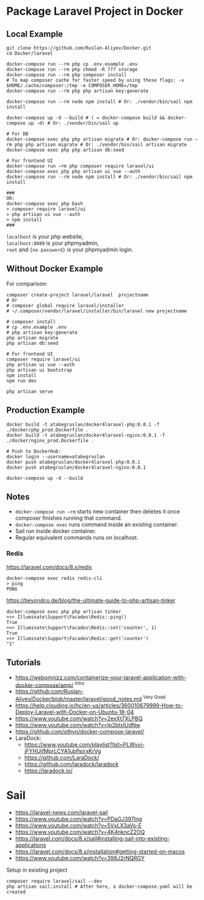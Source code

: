 
# Package Laravel Project in Docker

## Local Example

```
git clone https://github.com/Ruslan-Aliyev/Docker.git
cd Docker/laravel

docker-compose run --rm php cp .env.example .env
docker-compose run --rm php chmod -R 777 storage
docker-compose run --rm php composer install 
# To map composer cache for faster speed by using these flags: -v $HOME/.cache/composer:/tmp -e COMPOSER_HOME=/tmp
docker-compose run --rm php php artisan key:generate

docker-compose run --rm node npm install # Or: ./vendor/bin/sail npm install

docker-compose up -d --build # ( = docker-compose build && docker-compose up -d) # Or: ./vendor/bin/sail up

# For DB
docker-compose exec php php artisan migrate # Or: docker-compose run —rm php php artisan migrate # Or: ./vendor/bin/sail artisan migrate
docker-compose exec php php artisan db:seed

# For frontend UI
docker-compose run —rm php composer require laravel/ui
docker-compose exec php php artisan ui vue --auth
docker-compose run --rm node npm install # Or: ./vendor/bin/sail npm install

###
OR:
docker-compose exec php bash
> composer require laravel/ui
> php artisan ui vue --auth  
> npm install
###

```

`localhost` is your php website,  
`localhost:8089` is your phpmyadmin,   
`root` and `{no password}` is your phpmyadmin login.

## Without Docker Example

For comparison:

```
composer create-project laravel/laravel  projectname
# Or 
# composer global require laravel/installer
# ~/.composer/vendor/laravel/installer/bin/laravel new projectname

# composer install
# cp .env.example .env
# php artisan key:generate
php artisan migrate
php artisan db:seed

# For frontend UI
composer require laravel/ui
php artisan ui vue --auth  
php artisan ui bootstrap
npm install
npm run dev

php artisan serve
```

## Production Example

```
docker build -t atabegruslan/docker4laravel-php:0.0.1 -f ./docker/php_prod.Dockerfile .
docker build -t atabegruslan/docker4laravel-nginx:0.0.1 -f ./docker/nginx_prod.Dockerfile .

# Push to DockerHub:
docker login --username=atabegruslan
docker push atabegruslan/docker4laravel-php:0.0.1
docker push atabegruslan/docker4laravel-nginx:0.0.1

docker-compose up -d --build
```

## Notes

- `docker-compose run —rm` starts new container then deletes it once composer finishes running that command.
- `docker-compose exec` runs command inside an existing container.
- Sail run inside docker container.
- Regular equivalent commands runs on localhost.

### Redis

https://laravel.com/docs/8.x/redis  
```
docker-compose exec redis redis-cli
> ping
PONG
```
https://beyondco.de/blog/the-ultimate-guide-to-php-artisan-tinker  
```
docker-compose exec php php artisan tinker
>>> Illuminate\Support\Facades\Redis::ping()
True
>>> Illuminate\Support\Facades\Redis::set('counter', 1)
True
>>> Illuminate\Support\Facades\Redis::get('counter')
"1"
```

## Tutorials

- https://webomnizz.com/containerize-your-laravel-application-with-docker-compose/amp/ <sup>Intro</sup>
- https://github.com/Ruslan-Aliyev/Docker/blob/master/laravel/good_notes.md <sup>Very Good</sup>
- https://help.clouding.io/hc/en-us/articles/360010679999-How-to-Deploy-Laravel-with-Docker-on-Ubuntu-18-04
- https://www.youtube.com/watch?v=2exXt7XLPBQ
- https://www.youtube.com/watch?v=Ip2btxIUdNw
- https://github.com/othyn/docker-compose-laravel/
- LaraDock: 
	- https://www.youtube.com/playlist?list=PLWvvi-jFYHUjfMprLCYA1ubflsirxKrVg
	- https://github.com/LaraDock/
	- https://github.com/laradock/laradock
	- https://laradock.io/

# Sail

- https://laravel-news.com/laravel-sail
- https://www.youtube.com/watch?v=PDaGJ397Ing
- https://www.youtube.com/watch?v=5VxLX3aVs-E
- https://www.youtube.com/watch?v=4K4nkncZ2OQ
- https://laravel.com/docs/8.x/sail#installing-sail-into-existing-applications
- https://laravel.com/docs/8.x/installation#getting-started-on-macos
- https://www.youtube.com/watch?v=398J2rNQRGY

Setup in existing project
```
composer require laravel/sail --dev
php artisan sail:install # After here, a docker-compose.yaml will be created
```
